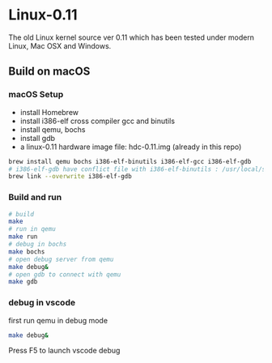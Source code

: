 # Linux-0.11

The old Linux kernel source ver 0.11 which has been tested under modern Linux,  Mac OSX and Windows.

## Build on macOS

### macOS Setup

* install Homebrew
* install i386-elf cross compiler gcc and binutils
* install qemu, bochs
* install gdb
* a linux-0.11 hardware image file: hdc-0.11.img (already in this repo)

```bash
brew install qemu bochs i386-elf-binutils i386-elf-gcc i386-elf-gdb
# i386-elf-gdb have conflict file with i386-elf-binutils : /usr/local/share/info/bfd.info
brew link --overwrite i386-elf-gdb
```

### Build and run

```bash
# build
make
# run in qemu
make run
# debug in bochs
make bochs
# open debug server from qemu
make debug&
# open gdb to connect with qemu
make gdb
```

### debug in vscode

first run qemu in debug mode

```bash
make debug&
```

Press F5 to launch vscode debug
